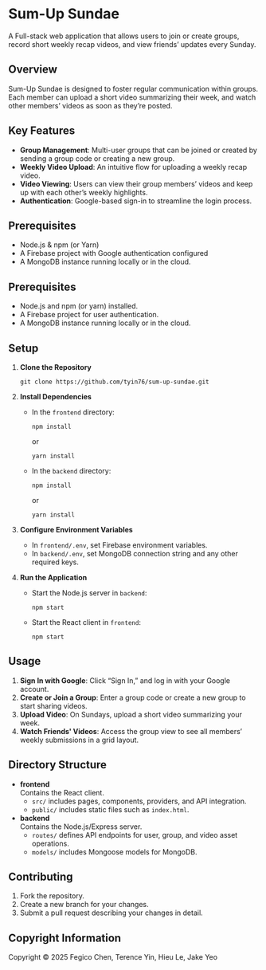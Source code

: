 # Sum-Up Sundae

A Full-stack web application that allows users to join or create groups, record short weekly recap videos, and view friends’ updates every Sunday.

## Overview
Sum-Up Sundae is designed to foster regular communication within groups. Each member can upload a short video summarizing their week, and watch other members’ videos as soon as they’re posted.

## Key Features
- **Group Management**: Multi-user groups that can be joined or created by sending a group code or creating a new group.  
- **Weekly Video Upload**: An intuitive flow for uploading a weekly recap video.  
- **Video Viewing**: Users can view their group members’ videos and keep up with each other’s weekly highlights.  
- **Authentication**: Google-based sign-in to streamline the login process.  

## Prerequisites
- Node.js & npm (or Yarn)
- A Firebase project with Google authentication configured
- A MongoDB instance running locally or in the cloud.

## Prerequisites

- Node.js and npm (or yarn) installed.
- A Firebase project for user authentication.
- A MongoDB instance running locally or in the cloud.

## Setup

1. **Clone the Repository**  
   ```
   git clone https://github.com/tyin76/sum-up-sundae.git
   ```

2. **Install Dependencies**  
   - In the `frontend` directory:  
     ```
     npm install  
     ```
     or  
     ```
     yarn install  
     ```
   - In the `backend` directory:  
     ```
     npm install  
     ```
     or  
     ```
     yarn install  
     ```

3. **Configure Environment Variables**  
   - In `frontend/.env`, set Firebase environment variables.  
   - In `backend/.env`, set MongoDB connection string and any other required keys.

4. **Run the Application**  
   - Start the Node.js server in `backend`:  
     ```
     npm start  
     ```
   - Start the React client in `frontend`:  
     ```
     npm start  
     ```


## Usage
1. **Sign In with Google**: Click “Sign In,” and log in with your Google account.  
2. **Create or Join a Group**: Enter a group code or create a new group to start sharing videos.  
3. **Upload Video**: On Sundays, upload a short video summarizing your week.  
4. **Watch Friends' Videos**: Access the group view to see all members’ weekly submissions in a grid layout.  

## Directory Structure

- **frontend**  
  Contains the React client. 
  - `src/` includes pages, components, providers, and API integration.  
  - `public/` includes static files such as `index.html`.
- **backend**  
  Contains the Node.js/Express server.  
  - `routes/` defines API endpoints for user, group, and video asset operations.
  - `models/` includes Mongoose models for MongoDB.

## Contributing
1. Fork the repository.  
2. Create a new branch for your changes.  
3. Submit a pull request describing your changes in detail.

## Copyright Information
Copyright © 2025 Fegico Chen, Terence Yin, Hieu Le, Jake Yeo
